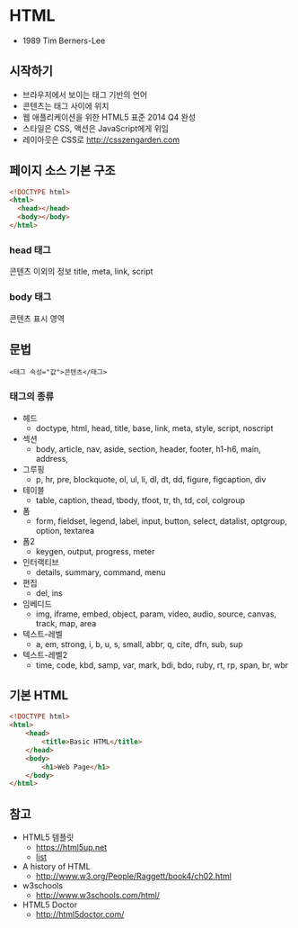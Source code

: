 # HTML

- 1989 Tim Berners-Lee

## 시작하기
- 브라우저에서 보이는 태그 기반의 언어
- 콘텐츠는 태그 사이에 위치
- 웹 애플리케이션을 위한 HTML5 표준 2014 Q4 완성
- 스타일은 CSS, 액션은 JavaScript에게 위임
- 레이아웃은 CSS로 http://csszengarden.com

## 페이지 소스 기본 구조
```html
<!DOCTYPE html>
<html>
  <head></head>
  <body></body>
</html>
```
### head 태그
콘텐츠 이외의 정보
title, meta, link, script
### body 태그
콘텐츠 표시 영역

## 문법
`<태그 속성="값">콘텐츠</태그>`

### 태그의 종류
- 헤드
  * doctype, html, head, title, base, link, meta, style, script, noscript
- 섹션
  * body, article, nav, aside, section, header, footer, h1-h6, main, address,
- 그루핑
  * p, hr, pre, blockquote, ol, ul, li, dl, dt, dd, figure, figcaption, div
- 테이블
  * table, caption, thead, tbody, tfoot, tr, th, td, col, colgroup
- 폼
  * form, fieldset, legend, label, input, button, select, datalist, optgroup, option, textarea
- 폼2
  * keygen, output, progress, meter
- 인터랙티브
  * details, summary, command, menu
- 편집
  * del, ins
- 임베디드
  * img, iframe, embed, object, param, video, audio, source, canvas, track, map, area
- 텍스트-레벨
  * a, em, strong, i, b, u, s, small, abbr, q, cite, dfn, sub, sup
- 텍스트-레벨2
  * time, code, kbd, samp, var, mark, bdi, bdo, ruby, rt, rp, span, br, wbr

## 기본 HTML
```html
<!DOCTYPE html>
<html>
    <head>
        <title>Basic HTML</title>
    </head>
    <body>
        <h1>Web Page</h1>
    </body>
</html>
```

## 참고
- HTML5 템플릿
  * https://html5up.net
  * [list](/mib/html/html5upnet)
- A history of HTML
  * http://www.w3.org/People/Raggett/book4/ch02.html
- w3schools
  * http://www.w3schools.com/html/
- HTML5 Doctor
  * http://html5doctor.com/
